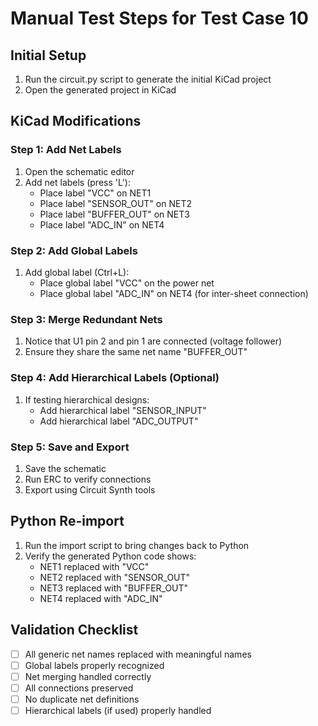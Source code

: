 # Manual Test Steps for Test Case 10

## Initial Setup
1. Run the circuit.py script to generate the initial KiCad project
2. Open the generated project in KiCad

## KiCad Modifications

### Step 1: Add Net Labels
1. Open the schematic editor
2. Add net labels (press 'L'):
   - Place label "VCC" on NET1
   - Place label "SENSOR_OUT" on NET2
   - Place label "BUFFER_OUT" on NET3
   - Place label "ADC_IN" on NET4

### Step 2: Add Global Labels
1. Add global label (Ctrl+L):
   - Place global label "VCC" on the power net
   - Place global label "ADC_IN" on NET4 (for inter-sheet connection)

### Step 3: Merge Redundant Nets
1. Notice that U1 pin 2 and pin 1 are connected (voltage follower)
2. Ensure they share the same net name "BUFFER_OUT"

### Step 4: Add Hierarchical Labels (Optional)
1. If testing hierarchical designs:
   - Add hierarchical label "SENSOR_INPUT" 
   - Add hierarchical label "ADC_OUTPUT"

### Step 5: Save and Export
1. Save the schematic
2. Run ERC to verify connections
3. Export using Circuit Synth tools

## Python Re-import
1. Run the import script to bring changes back to Python
2. Verify the generated Python code shows:
   - NET1 replaced with "VCC"
   - NET2 replaced with "SENSOR_OUT"
   - NET3 replaced with "BUFFER_OUT"
   - NET4 replaced with "ADC_IN"

## Validation Checklist
- [ ] All generic net names replaced with meaningful names
- [ ] Global labels properly recognized
- [ ] Net merging handled correctly
- [ ] All connections preserved
- [ ] No duplicate net definitions
- [ ] Hierarchical labels (if used) properly handled